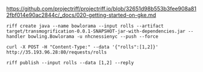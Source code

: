https://github.com/projectriff/projectriff.io/blob/32651d98b553b3fee908a812fbf014e90ac2844c/_docs/020-getting-started-on-gke.md

`riff create java --name bowlorama --input rolls --artifact target/transmogrification-0.0.1-SNAPSHOT-jar-with-dependencies.jar --handler bowling.Bowlorama -u nhcnessienyc --push --force`

`curl -X POST -H "Content-Type:" --data '{"rolls":[1,2]}' http://35.193.96.28:80/requests/rolls`

`riff publish --input rolls --data [1,2] --reply`